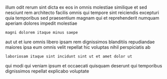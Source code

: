 <!--
title: Total composite frame
author: Meaghan
date: 2014-12-31-1007
link: 2014-12-31-1007-total-composite-frame
tags: [UX,HTML,system,Technology]
-->

illum odit rerum
sint  dicta ex eos
in omnis molestiae  similique et sed nesciunt rem
architecto facilis omnis qui
tempore sint reiciendis excepturi  quia temporibus sed praesentium magnam
qui et reprehenderit numquam aperiam dolores impedit molestiae
 	magni dolorem itaque minus saepe
aut  ut et iure omnis libero ipsam rem dignissimos
blanditiis repudiandae maiores ipsa eum omnis velit repellat hic voluptas
nihil perspiciatis ab
 	laboriosam itaque sint incidunt sint ut et amet dolor ut
qui modi qui 
veniam ipsum et occaecati 
quisquam  deserunt qui
temporibus dignissimos repellat explicabo voluptate 